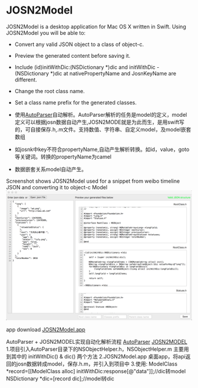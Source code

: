 JOSN2Model
==========
JOSN2Model is a desktop application for Mac OS X written in Swift. 
Using JOSN2Model you will be able to:
* Convert any valid JSON object to a class of object-c.
* Preview the generated content before saving it.
* Include (id)initWithDic:(NSDictionary *)dic  and initWithDic -(NSDictionary *)dic at nativePropertyName and JosnKeyName are different.
* Change the root class name.
* Set a class name prefix for the generated classes.

* 使用[AutoParser](https://github.com/LarryPage/AutoParser)自动解析。AutoParser解析的任务是model的定义，model定义可以根据josn数据自动产生,JOSN2MODE就是为此而生，是用swift写的，可自接保存.h,.m文件。支持数值、字符串、自定义model，及model嵌套数组
* 如josnk中key不符合propertyName,自动产生解析转换。如id，value，goto等关键词。转换的propertyName为camel
* 数据嵌套关系model自动产生。

Screenshot shows JOSN2Model used for a snippet from weibo timeline JSON and converting it to object-c Model
![alt tag](https://github.com/LarryPage/JOSN2Model/blob/master/screen001.png)

app download
[JOSN2Model.app](https://github.com/LarryPage/JOSN2Model/blob/master/JOSN2Model.app.zip)


AutoParser + JOSN2MODEL实现自动化解析流程
[AutoParser](https://github.com/LarryPage/AutoParser)
[JOSN2MODEL](https://github.com/LarryPage/JOSN2Model)
1.项目引入AutoParser目录下的NSObjectHelper.h，NSObjectHelper.m 主要用到其中的 initWithDic() & dic() 两个方法
2.JOSN2Model.app 桌面app，将api返回的josn数据转成model，保存.h.m，并引入到项目中
3.使用:
ModelClass *record=[[ModelClass alloc] initWithDic:response[@"data"]];//dic转model
NSDictionary *dic=[record dic];//model转dic

